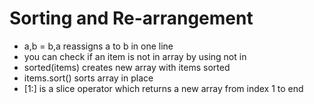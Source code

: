 # Sorting and Re-arrangement

* a,b = b,a   reassigns a to b in one line
* you can check if an item is not in array by using not in
* sorted\(items\) creates new array with items sorted
* items.sort\(\) sorts array in place
* \[1:\] is a slice operator which returns a new array from index 1 to end

